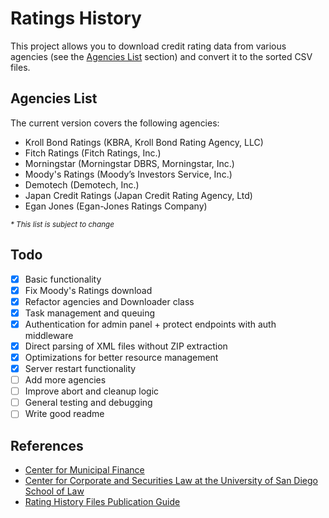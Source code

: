 # Ratings History
This project allows you to download credit rating data from various agencies (see the [Agencies List](#agencies-list) section) and convert it to the sorted CSV files.

## Agencies List
The current version covers the following agencies:
- Kroll Bond Ratings (KBRA, Kroll Bond Rating Agency, LLC)
- Fitch Ratings (Fitch Ratings, Inc.)
- Morningstar (Morningstar DBRS, Morningstar, Inc.)
- Moody's Ratings (Moody’s Investors Service, Inc.)
- Demotech (Demotech, Inc.)
- Japan Credit Ratings (Japan Credit Rating Agency, Ltd)
- Egan Jones (Egan-Jones Ratings Company)

<sub>_* This list is subject to change_</sub>

## Todo
- [x] Basic functionality
- [x] Fix Moody's Ratings download
- [x] Refactor agencies and Downloader class
- [x] Task management and queuing
- [x] Authentication for admin panel + protect endpoints with auth middleware
- [x] Direct parsing of XML files without ZIP extraction
- [x] Optimizations for better resource management
- [x] Server restart functionality
- [ ] Add more agencies
- [ ] Improve abort and cleanup logic
- [ ] General testing and debugging
- [ ] Write good readme

## References
- [Center for Municipal Finance](http://www.municipalfinance.org/)
- [Center for Corporate and Securities Law at the University of San Diego School of Law](https://www.sandiego.edu/law/centers/ccsl)
- [Rating History Files Publication Guide](https://www.sec.gov/structureddata/rocr-publication-guide#_Toc451345608)
